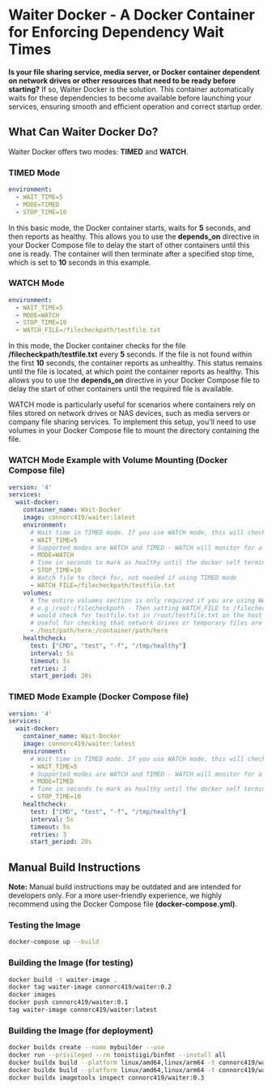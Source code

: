 # Waiter Docker - A Docker Container for Enforcing Dependency Wait Times

**Is your file sharing service, media server, or Docker container dependent on network drives or other resources that need to be ready before starting?** If so, Waiter Docker is the solution. This container automatically waits for these dependencies to become available before launching your services, ensuring smooth and efficient operation and correct startup order.

## What Can Waiter Docker Do?

Waiter Docker offers two modes: **TIMED** and **WATCH**.

### TIMED Mode

```yaml
environment:
  - WAIT_TIME=5
  - MODE=TIMED
  - STOP_TIME=10
```

In this basic mode, the Docker container starts, waits for **5** seconds, and then reports as healthy. This allows you to use the **depends_on** directive in your Docker Compose file to delay the start of other containers until this one is ready. The container will then terminate after a specified stop time, which is set to **10** seconds in this example.

### WATCH Mode

```yaml
environment:
  - WAIT_TIME=5
  - MODE=WATCH
  - STOP_TIME=10
  - WATCH_FILE=/filecheckpath/testfile.txt
```

In this mode, the Docker container checks for the file **/filecheckpath/testfile.txt** every **5** seconds. If the file is not found within the first **10** seconds, the container reports as unhealthy. This status remains until the file is located, at which point the container reports as healthy. This allows you to use the **depends_on** directive in your Docker Compose file to delay the start of other containers until the required file is available.

WATCH mode is particularly useful for scenarios where containers rely on files stored on network drives or NAS devices, such as media servers or company file sharing services. To implement this setup, you'll need to use volumes in your Docker Compose file to mount the directory containing the file.

### WATCH Mode Example with Volume Mounting (Docker Compose file)

```yaml
version: '4'
services:
  wait-docker:
    container_name: Wait-Docker
    image: connorc419/waiter:latest
    environment:
      # Wait time in TIMED mode. If you use WATCH mode, this will check for the watch file for this time period, repeatedly, until the file is found. In WATCH mode, the container will report UNHEALTHY after this time period until the file is found
      - WAIT_TIME=5
      # Supported modes are WATCH and TIMED - WATCH will monitor for a file existing, timed is just a delay/timer
      - MODE=WATCH
      # Time in seconds to mark as healthy until the docker self terminates. Set to 0 to disable this behavior
      - STOP_TIME=10
      # Watch file to check for, not needed if using TIMED mode
      - WATCH_FILE=/filecheckpath/testfile.txt
    volumes:
      # The entire volumes section is only required if you are using WATCH mode
      # e.g /root:/filecheckpath - Then setting WATCH_FILE to /filecheckpath/testfile.txt
      # would check for testfile.txt in /root/testfile.txt on the host machine
      # Useful for checking that network drives or temporary files are available before starting other dockers
      - /host/path/here:/container/path/here
    healthcheck:
      test: ["CMD", "test", "-f", "/tmp/healthy"]
      interval: 5s
      timeout: 5s
      retries: 3
      start_period: 20s
```

### TIMED Mode Example (Docker Compose file)

```yaml
version: '4'
services:
  wait-docker:
    container_name: Wait-Docker
    image: connorc419/waiter:latest
    environment:
      # Wait time in TIMED mode. If you use WATCH mode, this will check for the watch file for this time period, repeatedly, until the file is found. In WATCH mode, the container will report UNHEALTHY after this time period until the file is found
      - WAIT_TIME=5
      # Supported modes are WATCH and TIMED - WATCH will monitor for a file existing, timed is just a delay/timer
      - MODE=TIMED
      # Time in seconds to mark as healthy until the docker self terminates. Set to 0 to disable this behavior
      - STOP_TIME=10
    healthcheck:
      test: ["CMD", "test", "-f", "/tmp/healthy"]
      interval: 5s
      timeout: 5s
      retries: 3
      start_period: 20s
```

## Manual Build Instructions

**Note:** Manual build instructions may be outdated and are intended for developers only. For a more user-friendly experience, we highly recommend using the Docker Compose file **(docker-compose.yml)**.

### Testing the Image

```bash
docker-compose up --build
```

### Building the Image (for testing)

```bash
docker build -t waiter-image .
docker tag waiter-image connorc419/waiter:0.2
docker images
docker push connorc419/waiter:0.1
tag waiter-image connorc419/waiter:latest
```

### Building the Image (for deployment)

```bash
docker buildx create --name mybuilder --use
docker run --privileged --rm tonistiigi/binfmt --install all
docker buildx build --platform linux/amd64,linux/arm64 -t connorc419/waiter:0.4 --push .
docker buildx build --platform linux/amd64,linux/arm64 -t connorc419/waiter:latest --push .
docker buildx imagetools inspect connorc419/waiter:0.3
```
